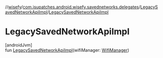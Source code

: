 //[wisefy](../../../index.md)/[com.isupatches.android.wisefy.savednetworks.delegates](../index.md)/[LegacySavedNetworkApiImpl](index.md)/[LegacySavedNetworkApiImpl](-legacy-saved-network-api-impl.md)

# LegacySavedNetworkApiImpl

[androidJvm]\
fun [LegacySavedNetworkApiImpl](-legacy-saved-network-api-impl.md)(wifiManager: [WifiManager](https://developer.android.com/reference/kotlin/android/net/wifi/WifiManager.html))

